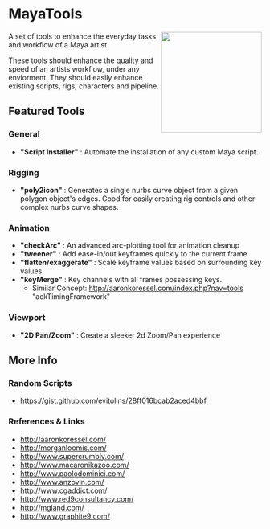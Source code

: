 MayaTools
=========

<img align="right" height="200" src="http://www.bloopanimation.com/wp-content/uploads/2013/10/maya-logo.png">

A set of tools to enhance the everyday tasks and workflow of a Maya artist.

These tools should enhance the quality and speed of an artists workflow, under any enviorment.  They should easily enhance existing scripts, rigs, characters and pipeline.


## Featured Tools
### General
- **"Script Installer"** : Automate the installation of any custom Maya script.


### Rigging
- **"poly2icon"** : Generates a single nurbs curve object from a given polygon object's edges.  Good for easily creating rig controls and other complex nurbs curve shapes. 


### Animation
- **"checkArc"** : An advanced arc-plotting tool for animation cleanup
- **"tweener"** : Add ease-in/out keyframes quickly to the current frame
- **"flatten/exaggerate"** : Scale keyframe values based on surrounding key values
- **"keyMerge"** : Key channels with all frames possessing keys.
    - Similar Concept: http://aaronkoressel.com/index.php?nav=tools "ackTimingFramework"


### Viewport
- **"2D Pan/Zoom"** : Create a sleeker 2d Zoom/Pan experience



## More Info
### Random Scripts
- https://gist.github.com/evitolins/28ff016bcab2aced4bbf

### References & Links
- http://aaronkoressel.com/
- http://morganloomis.com/
- http://www.supercrumbly.com/
- http://www.macaronikazoo.com/
- http://www.paolodominici.com/
- http://www.anzovin.com/
- http://www.cgaddict.com/
- http://www.red9consultancy.com/
- http://mgland.com/
- http://www.graphite9.com/
